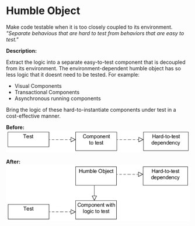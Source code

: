 ﻿# Humble Object

Make code testable when it is too closely coupled to its environment.
*"Separate behavious that are hard to test from behaviors that are easy to test."*

**Description:**

Extract the logic into a separate easy-to-test component that is decoupled from its environment. 
The environment-dependent humble object has so less logic that it doesnt need to be tested.
For example:
* Visual Components
* Transactional Components
* Asynchronous running components

Bring the logic of these hard-to-instantiate components under test in a cost-effective manner.

**Before:**
![](Dependency1.png)

**After:**
![](Dependency2.png)